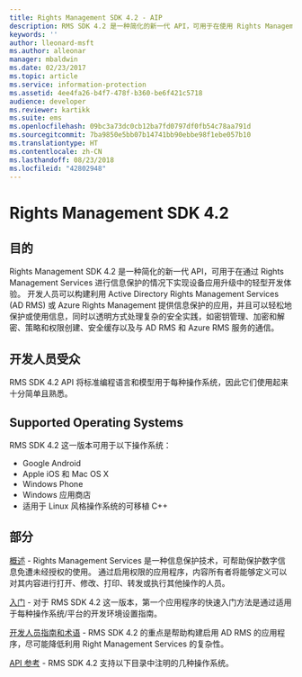 ```yaml
---
title: Rights Management SDK 4.2 - AIP
description: RMS SDK 4.2 是一种简化的新一代 API，可用于在使用 Rights Management 技术升级设备应用时提供轻型开发体验。
keywords: ''
author: lleonard-msft
ms.author: alleonar
manager: mbaldwin
ms.date: 02/23/2017
ms.topic: article
ms.service: information-protection
ms.assetid: 4ee4fa26-b4f7-478f-b360-be6f421c5718
audience: developer
ms.reviewer: kartikk
ms.suite: ems
ms.openlocfilehash: 09bc3a73dc0cb12ba7fd0797df0fb54c78aa791d
ms.sourcegitcommit: 7ba9850e5bb07b14741bb90ebbe98f1ebe057b10
ms.translationtype: HT
ms.contentlocale: zh-CN
ms.lasthandoff: 08/23/2018
ms.locfileid: "42802948"
---
```

# <a name="rights-management-sdk-42"></a>Rights Management SDK 4.2

## <a name="purpose"></a>目的

Rights Management SDK 4.2 是一种简化的新一代 API，可用于在通过 Rights Management Services 进行信息保护的情况下实现设备应用升级中的轻型开发体验。 开发人员可以构建利用 Active Directory Rights Management Services (AD RMS) 或 Azure Rights Management 提供信息保护的应用，并且可以轻松地保护或使用信息，同时以透明方式处理复杂的安全实践，如密钥管理、加密和解密、策略和权限创建、安全缓存以及与 AD RMS 和 Azure RMS 服务的通信。

## <a name="developer-audience"></a>开发人员受众

RMS SDK 4.2 API 将标准编程语言和模型用于每种操作系统，因此它们使用起来十分简单且熟悉。

## <a name="supported-operating-systems"></a>Supported Operating Systems

RMS SDK 4.2 这一版本可用于以下操作系统：

- Google Android
- Apple iOS 和 Mac OS X
- Windows Phone
- Windows 应用商店
- 适用于 Linux 风格操作系统的可移植 C++

## <a name="sections"></a>部分

[概述](overview.md) - Rights Management Services 是一种信息保护技术，可帮助保护数字信息免遭未经授权的使用。 通过启用权限的应用程序，内容所有者将能够定义可以对其内容进行打开、修改、打印、转发或执行其他操作的人员。

[入门](get-started.md) - 对于 RMS SDK 4.2 这一版本，第一个应用程序的快速入门方法是通过适用于每种操作系统/平台的开发环境设置指南。

[开发人员指南和术语](core-concepts.md) - RMS SDK 4.2 的重点是帮助构建启用 AD RMS 的应用程序，尽可能降低利用 Right Management Services 的复杂性。

[API 参考](api-reference-4-2.md) - RMS SDK 4.2 支持以下目录中注明的几种操作系统。
